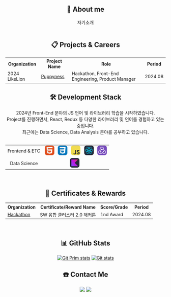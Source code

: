 <div align="center">
  <h2>🧐 About me</h2>
자기소개<br/>
</div>

<br/>

<div align="center">
    <h2>📋 Projects & Careers</h2>
  <table>
    <tr>
      <th>Organization</th>
      <th>Project Name</th>
      <th>Role</th>
      <th>Period</th>
    </tr>
    <tr>
      <td>2024 LikeLion</td>
      <td><a href="https://github.com/J-Ayaan/LikeLion-kitCat.git">Puppyness</a></td>
      <td>Hackathon, Front-End Engineering, Product Manager</td>
      <td>2024.08</td>
    </tr>
  </table>
</div>


<div align="center">
  <h2>🛠 Development Stack</h2>
  2024년 Front-End 분야의 JS 언어 및 라이브러리 학습을 시작하였습니다.<br/>
  Project를 진행하면서, React, Redux 등 다양한 라이브러리 및 언어를 경험하고 있는 중입니다.<br/>
  최근에는 Data Science, Data Analysis 분야를 공부하고 있습니다.<br/><br/>
  <table>
    <tr>
      <td align="center">Frontend & ETC</td>
      <td>
        <div>
          <img alt="HTML" width="30px" src="https://raw.githubusercontent.com/zzangjyj0818/Github_User_Content/250d0ac27c7cfd8418823d26a74822e206f28d13/HTML.svg" />
          &nbsp;
          <img alt="CSS" width="30px" src="https://raw.githubusercontent.com/zzangjyj0818/Github_User_Content/250d0ac27c7cfd8418823d26a74822e206f28d13/CSS.svg" />
          &nbsp;
          <img alt="JavaScript" width="30px" src="https://raw.githubusercontent.com/zzangjyj0818/Github_User_Content/250d0ac27c7cfd8418823d26a74822e206f28d13/JavaScript.svg" />
          &nbsp;
          <img alt="React" width="30px" src="https://raw.githubusercontent.com/zzangjyj0818/Github_User_Content/250d0ac27c7cfd8418823d26a74822e206f28d13/React-Dark.svg" />
          &nbsp;
          <img alt="Redux" width="30px" src="https://raw.githubusercontent.com/zzangjyj0818/Github_User_Content/250d0ac27c7cfd8418823d26a74822e206f28d13/Redux.svg" />
          <br/>
        </div>
      </td>
    </tr>
    <tr>
      <td align="center">Data Science</td>
      <td>
        <div align="center">
          <img alt="Python" width="30px" src="https://raw.githubusercontent.com/zzangjyj0818/Github_User_Content/250d0ac27c7cfd8418823d26a74822e206f28d13/Kotlin-Dark.svg" />
          &nbsp;
          <br/>
        </div>
      </td>
    </tr>
  </table>
</div>
<br/>

<div align="center">
  <h2>🏅 Certificates & Rewards</h2>
  <table>
    <tr>
      <th>Organization</th>
      <th>Certificate/Reward Name</th>
      <th>Score/Grade</th>
      <th>Period</th>
    </tr>
    <tr>
      <td><a href="https://github.com/J-Ayaan/LikeLion-kitCat.git">Hackathon</a></td>
      <td>SW 융합 클러스터 2.0 해커톤</td>
      <td>1nd Award</td>
      <td>2024.08</td>
    </tr>
  </table>
</div>
<br/>

<div align="center">
  <h2>📊 GitHub Stats</h2>
  <a href="#"><img src="https://github-readme-stats.vercel.app/api/top-langs/?username=J-Ayaan&layout=compact&hide=issues" alt="Git Prim stats" height="160px" /></a>
  <a href="#"><img src="https://github-readme-stats.vercel.app/api?username=J-Ayaan" alt="Git stats" height="160px" /></a>
  <br/>
  <h2>☎️ Contact Me</h2>
  <a href="www.instagram.com/developer_ayaan/"><img src="https://img.shields.io/badge/Instagram-E4405F?style=flat-square&logo=Instagram&logoColor=white&link=https://www.instagram.com/developer_ayaan"/></a>
  <a href="mailto:mymayaan@gmail.com"><img src="https://img.shields.io/badge/Gmail-d14836?style=flat-square&logo=Gmail&logoColor=white&link=mailto:mymayaan@gmail.com"/></a>
</div>
